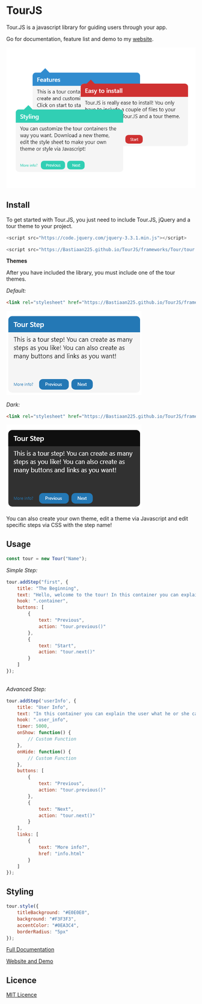[website]: https://bastiaan225.github.io/TourJS/

# TourJS
Tour.JS is a javascript library for guiding users through your app.

Go for documentation, feature list and demo to my [website][website].

<p align="center">
    <a href="https://bastiaan225.github.io/TourJS/">
        <img src="https://github.com/Bastiaan225/TourJS/blob/master/IMAGES/tour-container-grouped.png">
    </a>
</p>

**Install**
---
To get started with Tour.JS, you just need to include Tour.JS, jQuery and a tour theme to your project.
```javascript
<script src="https://code.jquery.com/jquery-3.3.1.min.js"></script>
```

```javascript
<script src="https://Bastiaan225.github.io/TourJS/frameworks/Tour/tour.js"></script>
```

**Themes**

After you have included the library, you must include one of the tour themes.

*Default:*
```html
<link rel="stylesheet" href="https://Bastiaan225.github.io/TourJS/frameworks/Tour/tour-default.css">
```
![Default Theme](https://github.com/Bastiaan225/TourJS/blob/master/IMAGES/tour-default.png)

*Dark:*
```html
<link rel="stylesheet" href="https://Bastiaan225.github.io/TourJS/frameworks/Tour/tour-dark.css">           
```
![Default Theme](https://github.com/Bastiaan225/TourJS/blob/master/IMAGES/tour-dark.png)

You can also create your own theme, edit a theme via Javascript and edit specific steps via CSS with the step name!

**Usage**
---
```javascript
const tour = new Tour("Name");
```

*Simple Step:*
```javascript
tour.addStep("first", {
    title: "The Beginning",
    text: "Hello, welcome to the tour! In this container you can explain the user what he or she can do.",
    hook: ".container",
    buttons: [
        {
            text: "Previous",
            action: "tour.previous()"
        },
        {
            text: "Start",
            action: "tour.next()"
        }
    ]
});
           
```

*Advanced Step:*
```javascript
tour.addStep('userInfo', {
    title: "User Info",
    text: "In this container you can explain the user what he or she can do.",
    hook: ".user_info",
    timer: 5000,
    onShow: function() {
        // Custom Function
    },
    onHide: function() {
        // Custom Function
    },
    buttons: [
        {
            text: "Previous",
            action: "tour.previous()"
        },
        {
            text: "Next",
            action: "tour.next()"
        }
    ],
    links: [
        {
            text: "More info?",
            href: "info.html"
        }
    ]
});
```

**Styling**
---
```javascript
tour.style({
    titleBackground: "#E0E0E0",
    background: "#F3F3F3",
    accentColor: "#0EA3C4",
    borderRadius: "5px"
});
```

[Full Documentation](https://bastiaan225.github.io/TourJS/documentation.html)

[Website and Demo][website]

**Licence**
---
[MIT Licence](https://github.com/Bastiaan225/TourJS/blob/master/LICENSE)
